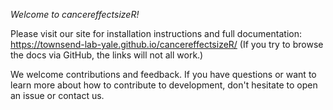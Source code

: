 *Welcome to cancereffectsizeR!*

Please visit our site for installation instructions and full documentation: https://townsend-lab-yale.github.io/cancereffectsizeR/
(If you try to browse the docs via GitHub, the links will not all work.)

We welcome contributions and feedback. If you have questions or want to learn more about how to contribute to development, don't hesitate to open an issue or contact us.
